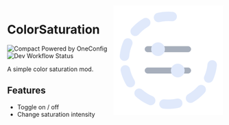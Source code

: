 <img align="right" src="src/main/resources/colorsaturation.svg" alt="ColorSaturation Icon"/>

# ColorSaturation

![Compact Powered by OneConfig](https://polyfrost.org/img/compact_vector.svg)  ![Dev Workflow Status](https://img.shields.io/github/v/release/Polyfrost/ColorSaturation.svg?style=for-the-badge&color=1452cc&label=release)

A simple color saturation mod.

## Features

- Toggle on / off
- Change saturation intensity

